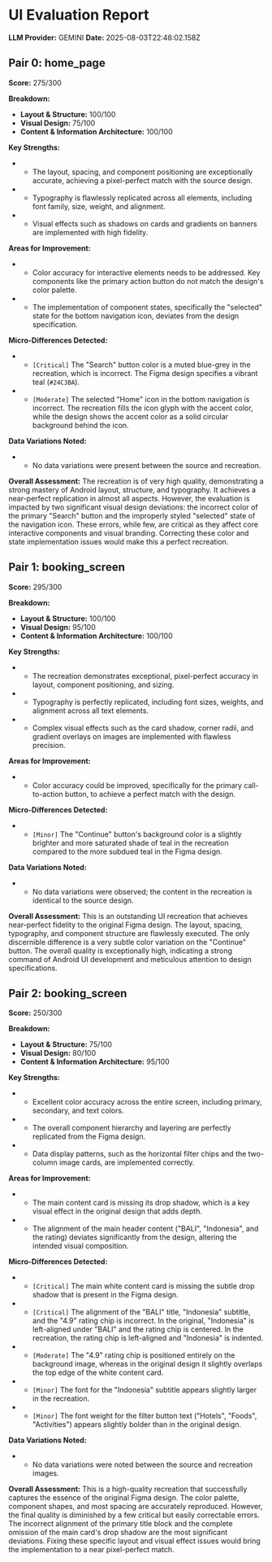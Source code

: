 # UI Evaluation Report

**LLM Provider:** GEMINI
**Date:** 2025-08-03T22:48:02.158Z

## Pair 0: home_page

**Score:** 275/300

**Breakdown:**
*   **Layout & Structure:** 100/100
*   **Visual Design:** 75/100
*   **Content & Information Architecture:** 100/100

**Key Strengths:**
*   - The layout, spacing, and component positioning are exceptionally accurate, achieving a pixel-perfect match with the source design.
*   - Typography is flawlessly replicated across all elements, including font family, size, weight, and alignment.
*   - Visual effects such as shadows on cards and gradients on banners are implemented with high fidelity.

**Areas for Improvement:**
*   - Color accuracy for interactive elements needs to be addressed. Key components like the primary action button do not match the design's color palette.
*   - The implementation of component states, specifically the "selected" state for the bottom navigation icon, deviates from the design specification.

**Micro-Differences Detected:**
*   - `[Critical]` The "Search" button color is a muted blue-grey in the recreation, which is incorrect. The Figma design specifies a vibrant teal (`#24C3BA`).
*   - `[Moderate]` The selected "Home" icon in the bottom navigation is incorrect. The recreation fills the icon glyph with the accent color, while the design shows the accent color as a solid circular background behind the icon.

**Data Variations Noted:**
*   - No data variations were present between the source and recreation.

**Overall Assessment:**
The recreation is of very high quality, demonstrating a strong mastery of Android layout, structure, and typography. It achieves a near-perfect replication in almost all aspects. However, the evaluation is impacted by two significant visual design deviations: the incorrect color of the primary "Search" button and the improperly styled "selected" state of the navigation icon. These errors, while few, are critical as they affect core interactive components and visual branding. Correcting these color and state implementation issues would make this a perfect recreation.

## Pair 1: booking_screen

**Score:** 295/300

**Breakdown:**
*   **Layout & Structure:** 100/100
*   **Visual Design:** 95/100
*   **Content & Information Architecture:** 100/100

**Key Strengths:**
*   - The recreation demonstrates exceptional, pixel-perfect accuracy in layout, component positioning, and sizing.
*   - Typography is perfectly replicated, including font sizes, weights, and alignment across all text elements.
*   - Complex visual effects such as the card shadow, corner radii, and gradient overlays on images are implemented with flawless precision.

**Areas for Improvement:**
*   - Color accuracy could be improved, specifically for the primary call-to-action button, to achieve a perfect match with the design.

**Micro-Differences Detected:**
*   - `[Minor]` The "Continue" button's background color is a slightly brighter and more saturated shade of teal in the recreation compared to the more subdued teal in the Figma design.

**Data Variations Noted:**
*   - No data variations were observed; the content in the recreation is identical to the source design.

**Overall Assessment:**
This is an outstanding UI recreation that achieves near-perfect fidelity to the original Figma design. The layout, spacing, typography, and component structure are flawlessly executed. The only discernible difference is a very subtle color variation on the "Continue" button. The overall quality is exceptionally high, indicating a strong command of Android UI development and meticulous attention to design specifications.

## Pair 2: booking_screen

**Score:** 250/300

**Breakdown:**
*   **Layout & Structure:** 75/100
*   **Visual Design:** 80/100
*   **Content & Information Architecture:** 95/100

**Key Strengths:**
*   - Excellent color accuracy across the entire screen, including primary, secondary, and text colors.
*   - The overall component hierarchy and layering are perfectly replicated from the Figma design.
*   - Data display patterns, such as the horizontal filter chips and the two-column image cards, are implemented correctly.

**Areas for Improvement:**
*   - The main content card is missing its drop shadow, which is a key visual effect in the original design that adds depth.
*   - The alignment of the main header content ("BALI", "Indonesia", and the rating) deviates significantly from the design, altering the intended visual composition.

**Micro-Differences Detected:**
*   - `[Critical]` The main white content card is missing the subtle drop shadow that is present in the Figma design.
*   - `[Critical]` The alignment of the "BALI" title, "Indonesia" subtitle, and the "4.9" rating chip is incorrect. In the original, "Indonesia" is left-aligned under "BALI" and the rating chip is centered. In the recreation, the rating chip is left-aligned and "Indonesia" is indented.
*   - `[Moderate]` The "4.9" rating chip is positioned entirely on the background image, whereas in the original design it slightly overlaps the top edge of the white content card.
*   - `[Minor]` The font for the "Indonesia" subtitle appears slightly larger in the recreation.
*   - `[Minor]` The font weight for the filter button text ("Hotels", "Foods", "Activities") appears slightly bolder than in the original design.

**Data Variations Noted:**
*   - No data variations were noted between the source and recreation images.

**Overall Assessment:**
This is a high-quality recreation that successfully captures the essence of the original Figma design. The color palette, component shapes, and most spacing are accurately reproduced. However, the final quality is diminished by a few critical but easily correctable errors. The incorrect alignment of the primary title block and the complete omission of the main card's drop shadow are the most significant deviations. Fixing these specific layout and visual effect issues would bring the implementation to a near pixel-perfect match.

